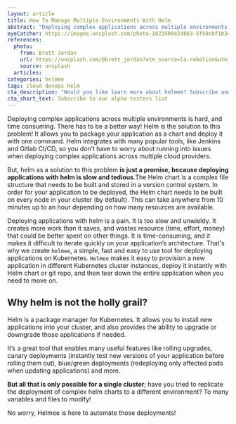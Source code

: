 ```yaml
---
layout: article
title: How To Manage Multiple Environments With Helm
abstract: "Deploying complex applications across multiple environments is hard, and time consuming. Using helm as a solution to this problem is just a promise."
eyeCatcher: https://images.unsplash.com/photo-1623509424863-5f50cbf1b34a?ixlib=rb-1.2.1&ixid=MnwxMjA3fDB8MHxwaG90by1wYWdlfHx8fGVufDB8fHx8&auto=format&fit=crop&w=1374&q=80
references:
  photo:
    from: Brett Jordan
    url: https://unsplash.com/@brett_jordan?utm_source=la-rebelion&utm_medium=referral
    source: unsplash
  articles:
categories: helmee
tags: cloud devops helm
cta_description: "Would you like learn more about helmee? Subscribe and be notified when more material is available"
cta_short_text: Subscribe to our alpha testers list
---
```


Deploying complex applications across multiple environments is hard, and time consuming. There has to be a better way! Helm is the solution to this problem! It allows you to package your application as a chart and deploy it with one command. Helm integrates with many popular tools, like Jenkins and Gitlab CI/CD, so you don’t have to worry about running into issues when deploying complex applications across multiple cloud providers.

But, helm as a solution to this problem **is just a promise, because deploying applications with helm is slow and tedious**.The Helm chart is a complex file structure that needs to be built and stored in a version control system. In order for your application to be deployed, the Helm chart needs to be built on every node in your cluster (by default). This can take anywhere from 10 minutes up to an hour depending on how many resources are available.

Deploying applications with helm is a pain. It is too slow and unwieldy. It creates more work than it saves, and wastes resource (time, effort, money) that could be better spent on other things. It is time-consuming, and it makes it difficult to iterate quickly on your application’s architecture. That's why we create `helmee`, a simple, fast and easy to use tool for deploying applications on Kubernetes. `Helmee` makes it easy to provision a new application in different Kubernetes cluster instances, deploy it instantly with Helm chart or git repo, and then tear down the entire application when you need to move on.

## Why helm is not the holly grail?

Helm is a package manager for Kubernetes. It allows you to install new applications into your cluster, and also provides the ability to upgrade or downgrade those applications if needed.

It’s a great tool that enables many useful features like rolling upgrades, canary deployments (instantly test new versions of your application before rolling them out), blue/green deployments (redeploying only affected pods when updating applications) and more.

**But all that is only possible for a single cluster**; have you tried to replicate the deployment of complex helm charts to a different environment? To many variables and files to modify!

No worry, Helmee is here to automate those deployments!

